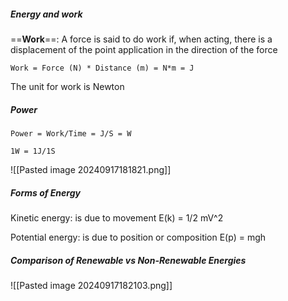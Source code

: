 
##### Energy and work 

==**Work**==:  A force is said to do work if, when acting, there is a displacement of the point application in the direction of the force

`Work = Force (N) * Distance (m) = N*m = J`

The unit for work is Newton

##### Power
`Power = Work/Time = J/S = W`

`1W = 1J/1S`

![[Pasted image 20240917181821.png]]


##### Forms of Energy

Kinetic energy: is due to movement 
E(k) = 1/2 mV^2

Potential energy: is due to position or composition
E(p) = mgh

##### Comparison of Renewable vs Non-Renewable Energies 
![[Pasted image 20240917182103.png]]
